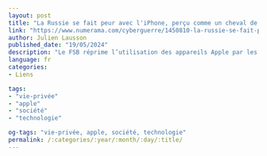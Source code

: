 ```yaml
---
layout: post
title: "La Russie se fait peur avec l'iPhone, perçu comme un cheval de troie des USA"
link: "https://www.numerama.com/cyberguerre/1450810-la-russie-se-fait-peur-avec-liphone-percu-comme-un-cheval-de-troie-des-usa.html"
author: Julien Lausson
published_date: "19/05/2024"
description: "Le FSB réprime l’utilisation des appareils Apple par les fonctionnaires de l’État après avoir déclaré la découverte d’une opération d’espionnage."
language: fr
categories:
- Liens

tags:
- "vie-privée"
- "apple"
- "société"
- "technologie"

og-tags: "vie-privée, apple, société, technologie"
permalink: /:categories/:year/:month/:day/:title/
---
```

